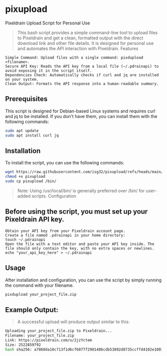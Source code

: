 # pixupload
Pixeldrain Upload Script for Personal Use

> This bash script provides a simple command-line tool to upload files to Pixeldrain and get a clean, formatted output with the direct download link and other file details. It is designed for personal use and automates the API interaction with Pixeldrain.
Features

    Simple Command: Upload files with a single command: pixdupload <filename>.
    Secure API Key: Reads the API key from a local file (~/.pdrainapi) to avoid exposing it in the script itself.
    Dependencies Check: Automatically checks if curl and jq are installed on your system.
    Clean Output: Formats the API response into a human-readable summary.

## Prerequisites

This script is designed for Debian-based Linux systems and requires curl and jq to be installed. If you don't have them, you can install them with the following commands:
```bash
sudo apt update
sudo apt install curl jq
```

## Installation

To install the script, you can use the following commands:

```bash
wget https://raw.githubusercontent.com/isg32/pixupload/refs/heads/main/pixupload
chmod +x pixupload
sudo cp pixupload /bin/
```

> Note: Using /usr/local/bin/ is generally preferred over /bin/ for user-added scripts.
Configuration

## Before using the script, you must set up your Pixeldrain API key.

    Obtain your API key from your Pixeldrain account page.
    Create a file named .pdrainapi in your home directory:
    touch ~/.pdrainapi
    Open the file with a text editor and paste your API key inside. The file should only contain the key, with no extra spaces or newlines.
    echo "your_api_key_here" > ~/.pdrainapi

## Usage

After installation and configuration, you can use the script by simply running the command with your filename.
```bash
pixdupload your_project_file.zip
```
## Example Output:
> A successful upload will produce output similar to this:
```bash
Uploading your_project_file.zip to Pixeldrain...
Filename: your_project_file.zip
Link: https://pixeldrain.com/u/2jzYctem
Size: 2522859792
hash sha256: a7860da10c713f1d6cf6077f2901486cdb53892d8735ccffd4102e1001676858
```
